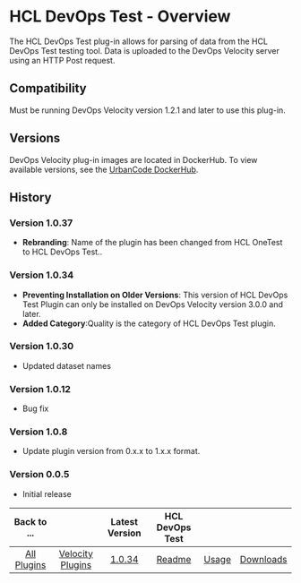
# HCL DevOps Test - Overview

The HCL DevOps Test plug-in allows for parsing of data from the HCL DevOps Test testing tool. Data is uploaded to the DevOps Velocity server using an HTTP Post request.

## Compatibility

Must be running DevOps Velocity version 1.2.1 and later to use this plug-in.

## Versions

DevOps Velocity plug-in images are located in DockerHub. To view available versions, see the [UrbanCode DockerHub](https://hub.docker.com/r/urbancode/ucv-ext-onetest/tags).

## History

### Version 1.0.37

* **Rebranding**: Name of the plugin has been changed from HCL OneTest to HCL DevOps Test..

### Version 1.0.34

* **Preventing Installation on Older Versions**: This version of HCL DevOps Test Plugin can only be installed on DevOps Velocity version 3.0.0 and later.
* **Added Category**:Quality is the category of HCL DevOps Test plugin.

### Version 1.0.30

* Updated dataset names

### Version 1.0.12

* Bug fix

### Version 1.0.8

* Update plugin version from 0.x.x to 1.x.x format.


### Version 0.0.5

* Initial release



|Back to ...||Latest Version|HCL DevOps Test |||
| :---: | :---: | :---: | :---: | :---: | :---: |
|[All Plugins](../../index.md)|[Velocity Plugins](../README.md)|[1.0.34](https://raw.githubusercontent.com/UrbanCode/IBM-UCV-PLUGINS/main/files/ucv-ext-onetest/ucv-ext-onetest-1.0.34.tar.7z.001)|[Readme](README.md)|[Usage](usage.md)|[Downloads](downloads.md)|
